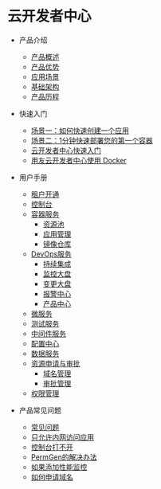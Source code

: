 # 云开发者中心

* 产品介绍
  * [产品概述](articles/cloud/1-/overview.md)
  * [产品优势](articles/cloud/1-/advantage.md)
  * [应用场景](articles/cloud/1-/scene.md)
  * [基础架构](articles/cloud/1-/architecture.md)
  * [产品历程](articles/cloud/1-/releas_note.md)
  
* 快速入门
  * [场景一：如何快速创建一个应用](articles/cloud/2-/scene1.md)
  * [场景二：1分钟快速部署您的第一个容器](articles/cloud/2-/scene2.md)
  * [云开发者中心快速入门](articles/cloud/2-/rumen.md)
  * [用友云开发者中心使用 Docker](articles/cloud/2-/center_docker.md)
  
* 用户手册
  * [租户开通](articles/cloud/3-/opening.md)
  * [控制台](articles/cloud/3-/control.md)
  * [容器服务](articles/cloud/3-)
    * [资源池](articles/cloud/3-/resource_pool.md)
    * [应用管理](articles/cloud/3-/application.md)
    * [镜像仓库](articles/cloud/3-/deploy.md)
  * [DevOps服务](articles/cloud/3-)
    * [持续集成](articles/cloud/3-/create.md)
    * [监控大盘](articles/cloud/3-/monitor.md)
    * [变更大盘](articles/cloud/3-/change.md)
    * [报警中心](articles/cloud/3-/alarm_center.md)
    * [产品中心](articles/cloud/3-/product.md)
  * [微服务]()
  * [测试服务]()
  * [中间件服务](articles/cloud/3-/middleware.md)
  * [配置中心](articles/cloud/3-/config.md)
  * [数据服务]()
  * [资源申请与审批](articles/cloud/3-)
    * [域名管理](articles/cloud/3-/domain.md)
    * [审批管理](articles/cloud/3-/exam.md)
  * [权限管理](articles/cloud/3-/access.md)
  
* 产品常见问题
  * [常见问题](articles/cloud/4-/question.md)
  * [只允许内网访问应用](articles/cloud/4-/access_only_inside.md)
  * [控制台打不开](articles/cloud/4-/console_open_questions.md)
  * [PermGen的解决办法](articles/cloud/4-/permgen_question.md)
  * [如果添加性能监控](articles/cloud/4-/how_to_add_pinpoint.md)
  * [如何申请域名](articles/cloud/4-/apply_domain_name.md)

